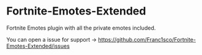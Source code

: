# Fortnite-Emotes-Extended

Fortnite Emotes plugin with all the private emotes included.

You can open a issue for support -> https://github.com/Franc1sco/Fortnite-Emotes-Extended/issues

